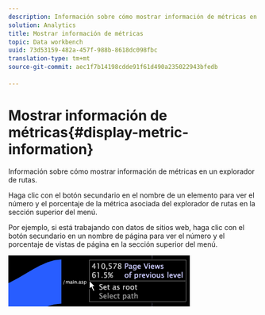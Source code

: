 ```yaml
---
description: Información sobre cómo mostrar información de métricas en un explorador de rutas.
solution: Analytics
title: Mostrar información de métricas
topic: Data workbench
uuid: 73d53159-482a-457f-988b-8618dc098fbc
translation-type: tm+mt
source-git-commit: aec1f7b14198cdde91f61d490a235022943bfedb

---
```



# Mostrar información de métricas{#display-metric-information}

Información sobre cómo mostrar información de métricas en un explorador de rutas.

Haga clic con el botón secundario en el nombre de un elemento para ver el número y el porcentaje de la métrica asociada del explorador de rutas en la sección superior del menú.

Por ejemplo, si está trabajando con datos de sitios web, haga clic con el botón secundario en un nombre de página para ver el número y el porcentaje de vistas de página en la sección superior del menú.

![](assets/vis_PathBrowser_info.png)

